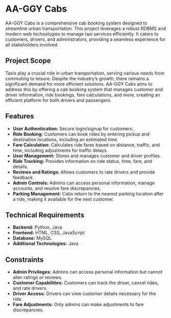 # AA-GGY Cabs

AA-GGY Cabs is a comprehensive cab booking system designed to streamline urban transportation. This project leverages a robust RDBMS and modern web technologies to manage taxi services efficiently. It caters to customers, drivers, and administrators, providing a seamless experience for all stakeholders involved.

## Project Scope

Taxis play a crucial role in urban transportation, serving various needs from commuting to leisure. Despite the industry’s growth, there remains a significant demand for more efficient solutions. AA-GGY Cabs aims to address this by offering a cab booking system that manages customer and driver information, ride bookings, fare calculations, and more, creating an efficient platform for both drivers and passengers.

## Features

- **User Authentication:** Secure login/signup for customers.
- **Ride Booking:** Customers can book rides by entering pickup and destination locations, including an estimated time.
- **Fare Calculation:** Calculates ride fares based on distance, traffic, and time, including adjustments for traffic delays.
- **User Management:** Stores and manages customer and driver profiles.
- **Ride Tracking:** Provides information on ride status, time, fare, and details.
- **Reviews and Ratings:** Allows customers to rate drivers and provide feedback.
- **Admin Controls:** Admins can access personal information, manage accounts, and resolve fare discrepancies.
- **Parking Management:** Cabs return to the nearest parking location after a ride, making it available for the next customer.

## Technical Requirements

- **Backend:** Python, Java
- **Frontend:** HTML, CSS, JavaScript
- **Database:** MySQL
- **Additional Technologies:** Java

## Constraints

- **Admin Privileges:** Admins can access personal information but cannot alter ratings or reviews.
- **Customer Capabilities:** Customers can track the driver, cancel rides, and rate drivers.
- **Driver Access:** Drivers can view customer details necessary for the ride.
- **Fare Adjustments:** Only admins can make adjustments to fare discrepancies.
